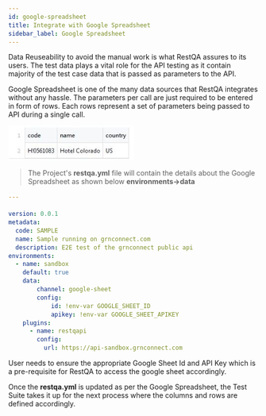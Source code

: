 ```yaml
---
id: google-spreadsheet
title: Integrate with Google Spreadsheet
sidebar_label: Google Spreadsheet
---
```


Data Reuseability to avoid the manual work is what RestQA assures to its users. The test data plays a vital role for the API testing as it contain majority of the test case data that is passed as parameters to the API.

Google Spreadsheet is one of the many data sources that RestQA integrates without any hassle. The parameters per call are just required to be entered in form of rows. Each rows represent a set of parameters being passed to API during a single call.

![](Images\GoogleSpreadSheetData.JPG)

> The Project's **restqa.yml** file will contain the details about the Google Spreadsheet as shown below **environments->data**

```yaml
---

version: 0.0.1
metadata:
  code: SAMPLE
  name: Sample running on grnconnect.com
  description: E2E test of the grnconnect public api
environments:
  - name: sandbox
    default: true
    data:
   		channel: google-sheet
   		config:
     		id: !env-var GOOGLE_SHEET_ID
     		apikey: !env-var GOOGLE_SHEET_APIKEY
    plugins:
      - name: restqapi
        config:
          url: https://api-sandbox.grnconnect.com
```



User needs to ensure the appropriate Google Sheet Id and API Key which is a pre-requisite for RestQA to access the google sheet accordingly. 

Once the **restqa.yml** is updated as per the Google Spreadsheet, the Test Suite takes it up for the next process where the columns and rows are defined accordingly.
